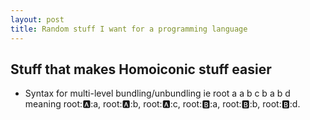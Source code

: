```yaml
---
layout: post
title: Random stuff I want for a programming language
---
```


Stuff that makes Homoiconic stuff easier
----------------------------------------

- Syntax for multi-level bundling/unbundling ie
      root
        a
          a
          b
          c
        b
          a
          b
          d
meaning root::a::a, root::a::b, root::a::c, root::b::a, root::b::b, root::b::d.

